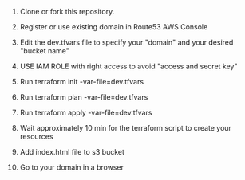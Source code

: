 1. Clone or fork this repository.

2. Register or use existing domain in Route53 AWS Console

3. Edit the dev.tfvars file to specify your "domain" and your desired "bucket name"

4. USE IAM ROLE with right access to avoid "access and secret key" 

5. Run terraform init -var-file=dev.tfvars

6. Run terraform plan -var-file=dev.tfvars

7. Run terraform apply -var-file=dev.tfvars

8. Wait approximately 10 min for the terraform script to create your resources

9. Add index.html file to s3 bucket 

10. Go to your domain in a browser
